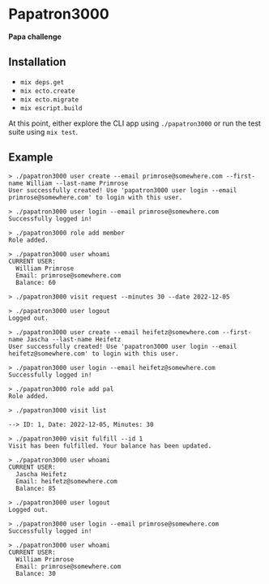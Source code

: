 # Papatron3000

**Papa challenge**

## Installation

* `mix deps.get`
* `mix ecto.create`
* `mix ecto.migrate`
* `mix escript.build`

At this point, either explore the CLI app using `./papatron3000` or
run the test suite using `mix test`.

## Example

```
> ./papatron3000 user create --email primrose@somewhere.com --first-name William --last-name Primrose
User successfully created! Use 'papatron3000 user login --email primrose@somewhere.com' to login with this user.

> ./papatron3000 user login --email primrose@somewhere.com
Successfully logged in!

> ./papatron3000 role add member
Role added.

> ./papatron3000 user whoami
CURRENT USER:
  William Primrose
  Email: primrose@somewhere.com
  Balance: 60

> ./papatron3000 visit request --minutes 30 --date 2022-12-05

> ./papatron3000 user logout
Logged out.

> ./papatron3000 user create --email heifetz@somewhere.com --first-name Jascha --last-name Heifetz
User successfully created! Use 'papatron3000 user login --email heifetz@somewhere.com' to login with this user.

> ./papatron3000 user login --email heifetz@somewhere.com
Successfully logged in!

> ./papatron3000 role add pal
Role added.

> ./papatron3000 visit list

--> ID: 1, Date: 2022-12-05, Minutes: 30

> ./papatron3000 visit fulfill --id 1
Visit has been fulfilled. Your balance has been updated.

> ./papatron3000 user whoami
CURRENT USER:
  Jascha Heifetz
  Email: heifetz@somewhere.com
  Balance: 85

> ./papatron3000 user logout
Logged out.

> ./papatron3000 user login --email primrose@somewhere.com
Successfully logged in!

> ./papatron3000 user whoami
CURRENT USER:
  William Primrose
  Email: primrose@somewhere.com
  Balance: 30
```
